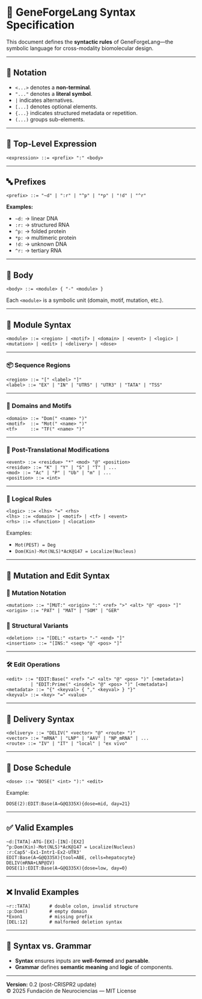 # 🧬 GeneForgeLang Syntax Specification

This document defines the **syntactic rules** of GeneForgeLang—the symbolic language for cross-modality biomolecular design.

---

## 📘 Notation

- `<...>` denotes a **non-terminal**.
- `"..."` denotes a **literal symbol**.
- `|` indicates alternatives.
- `[...]` denotes optional elements.
- `{...}` indicates structured metadata or repetition.
- `(...)` groups sub-elements.

---

## 🎯 Top-Level Expression

```ebnf
<expression> ::= <prefix> ":" <body>
```

---

## 🔤 Prefixes

```ebnf
<prefix> ::= "~d" | ":r" | "^p" | "*p" | "!d" | "^r"
```

**Examples:**

- `~d:` → linear DNA  
- `:r:` → structured RNA  
- `^p:` → folded protein  
- `*p:` → multimeric protein  
- `!d:` → unknown DNA  
- `^r:` → tertiary RNA

---

## 🧬 Body

```ebnf
<body> ::= <module> { "-" <module> }
```

Each `<module>` is a symbolic unit (domain, motif, mutation, etc.).

---

## 🧩 Module Syntax

```ebnf
<module> ::= <region> | <motif> | <domain> | <event> | <logic> | <mutation> | <edit> | <delivery> | <dose>
```

---

### 📦 Sequence Regions

```ebnf
<region> ::= "[" <label> "]"
<label> ::= "EX" | "IN" | "UTR5" | "UTR3" | "TATA" | "TSS"
```

---

### 🧷 Domains and Motifs

```ebnf
<domain> ::= "Dom(" <name> ")"
<motif>  ::= "Mot(" <name> ")"
<tf>     ::= "TF(" <name> ")"
```

---

### 🧪 Post-Translational Modifications

```ebnf
<event> ::= <residue> "*" <mod> "@" <position>
<residue> ::= "K" | "Y" | "S" | "T" | ...
<mod> ::= "Ac" | "P" | "Ub" | "m" | ...
<position> ::= <int>
```

---

### 🔁 Logical Rules

```ebnf
<logic> ::= <lhs> "=" <rhs>
<lhs> ::= <domain> | <motif> | <tf> | <event>
<rhs> ::= <function> | <location>
```

Examples:
- `Mot(PEST) = Deg`
- `Dom(Kin)-Mot(NLS)*AcK@147 = Localize(Nucleus)`

---

## 🧬 Mutation and Edit Syntax

### 🔬 Mutation Notation

```ebnf
<mutation> ::= "[MUT:" <origin> ":" <ref> ">" <alt> "@" <pos> "]"
<origin> ::= "PAT" | "MAT" | "SOM" | "GER"
```

### 🧨 Structural Variants

```ebnf
<deletion> ::= "[DEL:" <start> "-" <end> "]"
<insertion> ::= "[INS:" <seq> "@" <pos> "]"
```

---

### 🛠️ Edit Operations

```ebnf
<edit> ::= "EDIT:Base(" <ref> "→" <alt> "@" <pos> ")" [<metadata>]
         | "EDIT:Prime(" <insdel> "@" <pos> ")" [<metadata>]
<metadata> ::= "{" <keyval> { "," <keyval> } "}"
<keyval> ::= <key> "=" <value>
```

---

## 🚚 Delivery Syntax

```ebnf
<delivery> ::= "DELIV(" <vector> "@" <route> ")"
<vector> ::= "mRNA" | "LNP" | "AAV" | "NP_mRNA" | ...
<route> ::= "IV" | "IT" | "local" | "ex vivo"
```

---

## 💉 Dose Schedule

```ebnf
<dose> ::= "DOSE(" <int> "):" <edit>
```

Example:
```text
DOSE(2):EDIT:Base(A→G@Q335X){dose=mid, day=21}
```

---

## ✅ Valid Examples

```text
~d:[TATA]-ATG-[EX]-[IN]-[EX2]
^p:Dom(Kin)-Mot(NLS)*AcK@147 = Localize(Nucleus)
:r:Cap5'-Ex1-Intr1-Ex2-UTR3'
EDIT:Base(A→G@Q335X){tool=ABE, cells=hepatocyte}
DELIV(mRNA+LNP@IV)
DOSE(1):EDIT:Base(A→G@Q335X){dose=low, day=0}
```

---

## ❌ Invalid Examples

```text
~r::TATA]       # double colon, invalid structure
:p:Dom()        # empty domain
*Exon1          # missing prefix
[DEL:12]        # malformed deletion syntax
```

---

## 🔄 Syntax vs. Grammar

- **Syntax** ensures inputs are **well-formed** and **parsable**.
- **Grammar** defines **semantic meaning** and **logic** of components.

---

**Version:** 0.2 (post-CRISPR2 update)  
© 2025 Fundación de Neurociencias — MIT License
